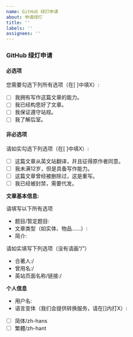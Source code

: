 ```yaml
---
name: GitHub 绿灯申请
about: 申请绿灯
title: ''
labels: ''
assignees: ''
---
```


### GitHub 绿灯申请

#### 必选项
您需要勾选下列所有选项（在[ ]中填X）:

- [ ] 我拥有写作这篇文章的能力。
- [ ] 我已经构思好了文章。
- [ ] 我保证遵守站规。
- [ ] 我了解后室。

#### 非必选项
请如实勾选下列选项（在[ ]中填X）:

- [ ] 这篇文章从英文站翻译，并且征得原作者同意。
- [ ] 我未满12岁，但是具备写作能力。
- [ ] 这篇文章曾经被删除过，这是重写。
- [ ] 我已经被封禁，需要代发。

**文章基本信息:**

请填写以下所有选项

- 题目/暂定题目: 
- 文章类型（如实体、物品……）: 
- 简介:

请如实填写下列选项（没有请画“/”）

- 合著人:/
- 曾用名:/
- 英站页面名称/链接:/

**个人信息**
- 用户名:
- 语言变体（我们会提供转换服务，请在[]内打X）:
- [ ] 简体/zh-hans
- [ ] 繁體/zh-hant
